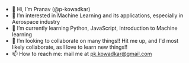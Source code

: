 - 👋 Hi, I’m Pranav (@p-kowadkar)
- 👀 I’m interested in Machine Learning and its applications, especially in Aerospace industry
- 🌱 I’m currently learning Python, JavaScript, Introduction to Machine learning
- 💞️ I’m looking to collaborate on many things!! Hit me up, and I'd most likely collaborate, as I love to learn new things!!
- 📫 How to reach me: mail me at pk.kowadkar@gmail.com

<!---
p-kowadkar/p-kowadkar is a ✨ special ✨ repository because its `README.md` (this file) appears on your GitHub profile.
You can click the Preview link to take a look at your changes.
--->
